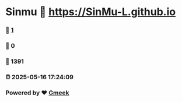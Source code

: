 # Sinmu :link: https://SinMu-L.github.io 
### :page_facing_up: [1](https://SinMu-L.github.io/tag.html) 
### :speech_balloon: 0 
### :hibiscus: 1391 
### :alarm_clock: 2025-05-16 17:24:09 
### Powered by :heart: [Gmeek](https://github.com/Meekdai/Gmeek)
